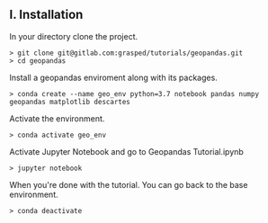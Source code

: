 ## I. Installation

In your directory clone the project.
```console
> git clone git@gitlab.com:grasped/tutorials/geopandas.git
> cd geopandas
```
Install a geopandas enviroment along with its packages.
```console
> conda create --name geo_env python=3.7 notebook pandas numpy geopandas matplotlib descartes
```
Activate the environment.
```console
> conda activate geo_env
```
Activate Jupyter Notebook and go to Geopandas Tutorial.ipynb 
```console
> jupyter notebook
```
When you're done with the tutorial. You can go back to the base environment.
```console
> conda deactivate
```
